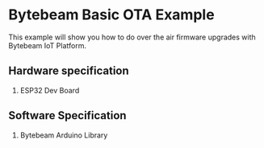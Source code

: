 # Bytebeam Basic OTA Example
This example will show you how to do over the air firmware upgrades with Bytebeam IoT Platform.

## Hardware specification
1. ESP32 Dev Board

## Software Specification
1. Bytebeam Arduino Library